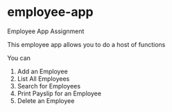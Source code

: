 # employee-app
Employee App Assignment

This employee app allows you to do a host of functions

You can 
1. Add an Employee
2. List All Employees
3. Search for Employees
4. Print Payslip for an Employee
5. Delete an Employee
